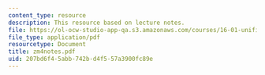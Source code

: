 ```yaml
---
content_type: resource
description: This resource based on lecture notes.
file: https://ol-ocw-studio-app-qa.s3.amazonaws.com/courses/16-01-unified-engineering-i-ii-iii-iv-fall-2005-spring-2006/207bd6f45abb742bd4f557a3900fc89e_zm4notes.pdf
file_type: application/pdf
resourcetype: Document
title: zm4notes.pdf
uid: 207bd6f4-5abb-742b-d4f5-57a3900fc89e
---
```

